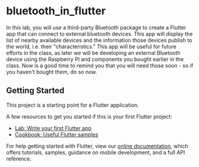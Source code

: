 # bluetooth_in_flutter

In this lab, you will use a third-party Bluetooth package to create a Flutter app that can connect to external bluetooth devices.  This app will display the list of nearby available devices and the information those devices publish to the world, i.e. their "characteristics."  This app will be useful for future efforts in the class, as later we will be developing an external Bluetooth device using the Raspberry PI and components you bought earlier in the class. Now is a good time to remind you that you will need those soon - so if you haven't bought them, do so now.

## Getting Started

This project is a starting point for a Flutter application.

A few resources to get you started if this is your first Flutter project:

- [Lab: Write your first Flutter app](https://flutter.dev/docs/get-started/codelab)
- [Cookbook: Useful Flutter samples](https://flutter.dev/docs/cookbook)

For help getting started with Flutter, view our
[online documentation](https://flutter.dev/docs), which offers tutorials,
samples, guidance on mobile development, and a full API reference.
